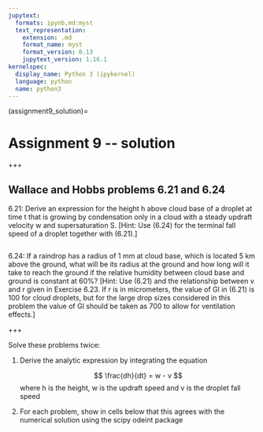 ```yaml
---
jupytext:
  formats: ipynb,md:myst
  text_representation:
    extension: .md
    format_name: myst
    format_version: 0.13
    jupytext_version: 1.16.1
kernelspec:
  display_name: Python 3 (ipykernel)
  language: python
  name: python3
---
```


(assignment9_solution)=
# Assignment 9 -- solution

+++

## Wallace and Hobbs problems 6.21 and 6.24

6.21: Derive an expression for the height h above
cloud base of a droplet at time t that is
growing by condensation only in a cloud with
a steady updraft velocity w and
supersaturation S. [Hint: Use (6.24) for the
terminal fall speed of a droplet together
with (6.21).]

```{code-cell} ipython3

```

6.24: If a raindrop has a radius of 1 mm at cloud
base, which is located 5 km above the ground,
what will be its radius at the ground and
how long will it take to reach the ground if
the relative humidity between cloud base
and ground is constant at 60%? [Hint: Use
(6.21) and the relationship between v and r
given in Exercise 6.23. If r is in micrometers,
the value of Gl in (6.21) is 100 for cloud
droplets, but for the large drop sizes
considered in this problem the value of Gl
should be taken as 700 to allow for
ventilation effects.]

+++

Solve these problems twice:


1. Derive the analytic expression by integrating the equation

   $$
   \frac{dh}{dt} = w - v
   $$
   where h is the height, w is the updraft speed and v is the droplet fall speed

2. For each problem, show  in cells below that this agrees with the numerical solution using the scipy odeint package

```{code-cell} ipython3

```
